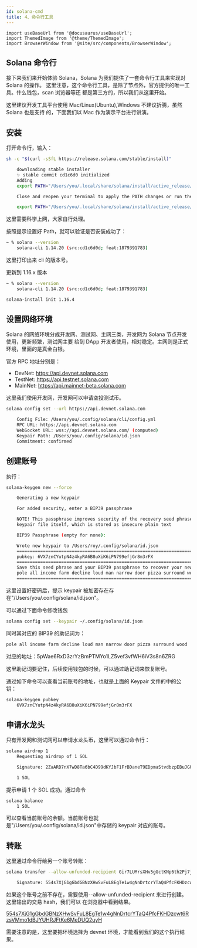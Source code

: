 ```yaml
---
id: solana-cmd
title: 4、命令行工具
---
```


```mdx-code-block
import useBaseUrl from '@docusaurus/useBaseUrl';
import ThemedImage from '@theme/ThemedImage';
import BrowserWindow from '@site/src/components/BrowserWindow';
```

## Solana 命令行

接下来我们来开始体验 Solana，Solana 为我们提供了一套命令行工具来实现对 Solana 的操作。 这里注意，这个命令行工具，是除了节点外，官方提供的唯一工具。什么钱包，scan 浏览器等还 都是第三方的，所以我们从这里开始。

这里建议开发工具平台使用 Mac/Linux(Ubuntu),Windows 不建议折腾，虽然 Solana 也是支持 的，下面我们以 Mac 作为演示平台进行讲演。

## 安装

打开命令行，输入：

```bash
sh -c "$(curl -sSfL https://release.solana.com/stable/install)"

    downloading stable installer
    ✨ stable commit cd1c6d0 initialized
    Adding
    export PATH="/Users/you/.local/share/solana/install/active_release/bin:$PATH" to /Users/you/.profile

    Close and reopen your terminal to apply the PATH changes or run the following in your existing shell:

    export PATH="/Users/you/.local/share/solana/install/active_release/bin:$PATH"
```

这里需要科学上网，大家自行处理。

按照提示设置好 Path，就可以验证是否安装成功了：

```bash
~ % solana --version
    solana-cli 1.14.20 (src:cd1c6d0d; feat:1879391783)
```

这里打印出来 cli 的版本号。

更新到 1.16.x 版本

```bash
~ % solana --version
    solana-cli 1.14.20 (src:cd1c6d0d; feat:1879391783)
```

```bash
solana-install init 1.16.4
```

## 设置网络环境

Solana 的网络环境分成开发网、测试网、主网三类，开发网为 Solana 节点开发使用，更新频繁，测试网主要 给到 DApp 开发者使用，相对稳定。主网则是正式环境，里面的是真金白银。

官方 RPC 地址分别是：

-   DevNet: https://api.devnet.solana.com
-   TestNet: https://api.testnet.solana.com
-   MainNet: https://api.mainnet-beta.solana.com

这里我们使用开发网，开发网可以申请空投测试币。

```bash
solana config set --url https://api.devnet.solana.com

    Config File: /Users/you/.config/solana/cli/config.yml
    RPC URL: https://api.devnet.solana.com
    WebSocket URL: wss://api.devnet.solana.com/ (computed)
    Keypair Path: /Users/you/.config/solana/id.json
    Commitment: confirmed
```

## 创建账号

执行：

```bash
solana-keygen new --force

    Generating a new keypair

    For added security, enter a BIP39 passphrase

    NOTE! This passphrase improves security of the recovery seed phrase NOT the
    keypair file itself, which is stored as insecure plain text

    BIP39 Passphrase (empty for none):

    Wrote new keypair to /Users/roy/.config/solana/id.json
    =====================================================================
    pubkey: 6VX7znCYutpN4z4kyRA6B8uXiK6iPN799efjGr8m3rFX
    =====================================================================
    Save this seed phrase and your BIP39 passphrase to recover your new keypair:
    pole all income farm decline loud man narrow door pizza surround wood
    =====================================================================
```

这里设置好密码后，提示 keypair 被加密存在存在"/Users/you/.config/solana/id.json"。

可以通过下面命令修改钱包

```bash
solana config set --keypair ~/.config/solana/id.json
```

同时其对应的 BIP39 的助记词为：

```bash
pole all income farm decline loud man narrow door pizza surround wood
```

对应的地址：5pWae6RxD3zrYzBmPTMYo1LZ5vef3vfWH6iV3s8n6ZRG

这里助记词要记住，后续使用钱包的时候，可以通过助记词来恢复账号。

通过如下命令可以查看当前账号的地址，也就是上面的 Keypair 文件的中的公钥：

```bash
solana-keygen pubkey
    6VX7znCYutpN4z4kyRA6B8uXiK6iPN799efjGr8m3rFX
```

## 申请水龙头

只有开发网和测试网可以申请水龙头币，这里可以通过命令行：

```bash
solana airdrop 1
    Requesting airdrop of 1 SOL

    Signature: 2ZaARD7nX7wD8Ta6bC4D99dKYJbF1FrBDaneT9EDpmaStvdbzpEBuJGULZoUwBu8rgsTAVYJaq1kuQ3KV32drDUu

    1 SOL
```

提示申请 1 个 SOL 成功。通过命令

```bash
solana balance
    1 SOL
```

可以查看当前账号的余额。当前账号也就是"/Users/you/.config/solana/id.json"中存储的 keypair 对应的账号。

## 转账

这里通过命令行给另一个账号转账：

```bash
solana transfer --allow-unfunded-recipient Gir7LUMrsXHv5gGctKNp6th2Pj7j9qmYR1LSrsHS6Yaj 0.01

    Signature: 554s7XjG1gGbdGBNzXHwSvFuL8EgTe1w4gNnDrtcrYTaQ4PfcFKHDzcwt6RzsVMmo1dBJYUHRJFtKe6MeDUQ2uyH
```

如果这个账号之前不存在，需要使用--allow-unfunded-recipient 来进行创建。这里输出的交易 hash，我们可以 在浏览器中看到结果。

[554s7XjG1gGbdGBNzXHwSvFuL8EgTe1w4gNnDrtcrYTaQ4PfcFKHDzcwt6RzsVMmo1dBJYUHRJFtKe6MeDUQ2uyH](https://explorer.solana.com/tx/554s7XjG1gGbdGBNzXHwSvFuL8EgTe1w4gNnDrtcrYTaQ4PfcFKHDzcwt6RzsVMmo1dBJYUHRJFtKe6MeDUQ2uyH?cluster=devnet)

需要注意的是，这里要把环境选择为 devnet 环境，才能看到我们的这个执行结果。
